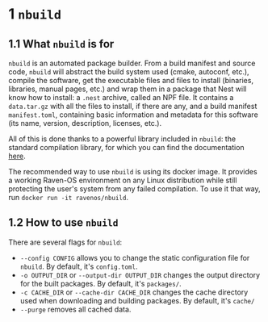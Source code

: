 # 1 ``nbuild``
## 1.1 What `nbuild` is for
[//]: # (TODO: Add link to the getting-started for Nest)
`nbuild` is an automated package builder.
From a build manifest and source code, `nbuild` will abstract the build system used (cmake, autoconf, etc.), compile the software, get the executable files and files to install (binaries, libraries, manual pages, etc.) and wrap them in a package that Nest will know how to install: a `.nest` archive, called an NPF file.
It contains a `data.tar.gz` with all the files to install, if there are any, and a build manifest `manifest.toml`, containing basic information and metadata for this software (its name, version, description, licenses, etc.).

All of this is done thanks to a powerful library included in `nbuild`: the standard compilation library, for which you can find the documentation [here](https://docs.raven-os.org/p/nbuild/master/stdlib.html).

The recommended way to use `nbuild` is using its docker image.
It provides a working Raven-OS environment on any Linux distribution while still protecting the user's system from any failed compilation.
To use it that way, run `docker run -it ravenos/nbuild`.

## 1.2 How to use `nbuild`
There are several flags for `nbuild`:
* `--config CONFIG` allows you to change the static configuration file for `nbuild`.
By default, it's `config.toml`.
* `-o OUTPUT_DIR` or `--output-dir OUTPUT_DIR` changes the output directory for the built packages.
By default, it's `packages/`.
* `-c CACHE_DIR` or `--cache-dir CACHE_DIR` changes the cache directory used when downloading and building packages.
By default, it's `cache/`
* `--purge` removes all cached data.